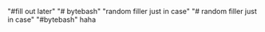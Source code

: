 "#fill out later" 
"# bytebash" 
"random filler just in case" 
"# random filler just in case" 
"#bytebash" 
h a h a  
 